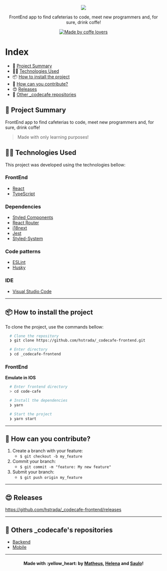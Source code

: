 <p align="center">
  <img src=".github/Logo.png"/>
	
  <p align="center">
  FrontEnd app to find cafeterias to code, meet new programmers and, for sure, drink coffe!
  </p>
  
</p>

<p align="center">
  <a href="https://www.linkedin.com/in/mathpsantos/">
    <img alt="Made by coffe lovers" src="https://img.shields.io/badge/made%20by-Coffe Lovers-%2304D361?color=yellow">
  </a>
</p>
 
# Index

- :rocket: [Project Summary](#rocket-project-summary)
- 👨‍💻️ [Technologies Used](#%EF%B8%8F-technologies-used)
- 📦️ [How to install the project](#%EF%B8%8F-how-to-install-the-project)
- 🤔️ [How can you contribute?](#%EF%B8%8F-how-can-you-contribute)
- :heart_eyes: [Releases](#heart_eyes-releases)
- :floppy_disk: [Other _codecafe repositories](#floppy_disk-others-_codecafes-repositories)
 
## :rocket: Project Summary

FrontEnd app to find cafeterias to code, meet new programmers and, for sure, drink coffe!

> Made with only learning purposes!
 
## 👨‍💻️ Technologies Used

This project was developed using the technologies bellow:
  
### FrontEnd

  - [React](https://pt-br.reactjs.org/)
  - [TypeScript](https://www.typescriptlang.org/)
  
### Dependencies

  - [Styled Components](https://styled-components.com/)
  - [React Router](https://reacttraining.com/react-router/web)
  - [i18next](https://www.i18next.com/)
  - [Jest](https://jestjs.io/)
  - [Styled-System](https://styled-system.com/)

### Code patterns

  - [ESLint](https://eslint.org/)
  - [Husky](https://github.com/typicode/husky)

### IDE

  - [Visual Studio Code](https://code.visualstudio.com/)

---
 
## 📦️ How to install the project

To clone the project, use the commands bellow:

```bash
  # Clone the repository
  ❯ git clone https://github.com/hstrada/_codecafe-frontend.git

  # Enter directory
  ❯ cd _codecafe-frontend
```

### FrontEnd

**Emulate in IOS**

```bash
  # Enter frontend directory
  > cd code-cafe

  # Install the dependencies
  ❯ yarn

  # Start the project
  ❯ yarn start
```

---
 
## 🤔️ How can you contribute?

1. Create a branch with your feature:
   - `$ git checkout -b my_feature`
2. Commit your branch:
   - `$ git commit -m "feature: My new feature"`
3. Submit your branch:
   - `$ git push origin my_feature`

---

## :heart_eyes: Releases

https://github.com/hstrada/_codecafe-frontend/releases

---

## :floppy_disk: Others **_codecafe**'s repositories

- [Backend](https://github.com/hstrada/_codecafe-backend)
- [Mobile](https://github.com/hstrada/_codecafe-mobile)
---
 
<h4 align="center">
  Made with :yellow_heart: by <a href="https://www.linkedin.com/in/mathpsantos/">Matheus</a>, <a href="https://www.linkedin.com/in/helenastrada/">Helena</a> and <a href="https://www.linkedin.com/in/saulo-santos-330a3571/">Saulo</a>! 
</h4>

